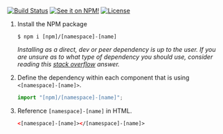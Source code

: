 [![Build Status](https://img.shields.io/github/workflow/status/AlaskaAirlines/[namespace]-[name]/Test%20and%20publish?branch=master&style=for-the-badge)](https://github.com/AlaskaAirlines/[namespace]-[name]/actions?query=workflow%3A%22test+and+publish%22)
[![See it on NPM!](https://img.shields.io/npm/v/[npm]/[namespace]-[name]?style=for-the-badge&color=orange)](https://www.npmjs.com/package/[npm]/[namespace]-[name])
[![License](https://img.shields.io/npm/l/[npm]/[namespace]-[name]?color=blue&style=for-the-badge)](https://www.apache.org/licenses/LICENSE-2.0)

1. Install the NPM package
   ```shell
   $ npm i [npm]/[namespace]-[name]
   ```
   _Installing as a direct, dev or peer dependency is up to the user. If you are unsure as to what type of dependency you should use, consider reading this [stack overflow](https://stackoverflow.com/questions/18875674/whats-the-difference-between-dependencies-devdependencies-and-peerdependencies) answer._

1. Define the dependency within each component that is using `<[namespace]-[name]>`.
   ```javascript
   import "[npm]/[namespace]-[name]";
   ```

1. Reference `[namespace]-[name]` in HTML.
   ```html
   <[namespace]-[name]></[namespace]-[name]>
   ```
